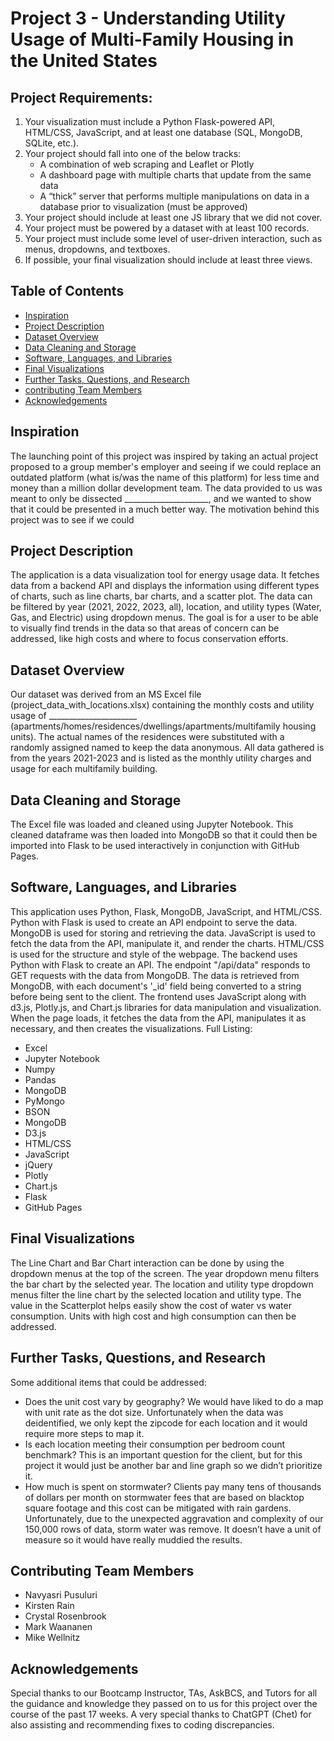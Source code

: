 # Project 3 - Understanding Utility Usage of Multi-Family Housing in the United States

## Project Requirements:

1.  Your visualization must include a Python Flask-powered API, HTML/CSS, JavaScript, and at 
    least one database (SQL, MongoDB, SQLite, etc.). 
2.   Your project should fall into one of the below tracks:
      * A combination of web scraping and Leaflet or Plotly
      * A dashboard page with multiple charts that update from the same data
      * A “thick” server that performs multiple manipulations on data in a database prior to 
        visualization (must be approved) 
3.   Your project should include at least one JS library that we did not cover.
4.   Your project must be powered by a dataset with at least 100 records.
5.   Your project must include some level of user-driven interaction, such as menus, dropdowns, 
     and textboxes.
6.   If possible, your final visualization should include at least three views.

## Table of Contents

- [Inspiration](#inspiration)
- [Project Description](#project-description)
- [Dataset Overview](#dataset-overview)
- [Data Cleaning and Storage](#data-cleaning-and-storage)
- [Software, Languages, and Libraries](#software-languages-and-libraries)
- [Final Visualizations](#final-visualizations)
- [Further Tasks, Questions, and Research](#further-tasks-questions-and-research)
- [contributing Team Members](#contributing-team-members)
- [Acknowledgements](#acknowledgements)


## Inspiration

The launching point of this project was inspired by taking an actual project proposed to a group member's employer and seeing if we could replace an outdated platform (what is/was the name of this platform) for less time and money than a million dollar development team. The data provided to us was meant to only be dissected _____________________, and we wanted to show that it could be presented in a much better way. The motivation behind this project was to see if we could  

## Project Description

The application is a data visualization tool for energy usage data. It fetches data from a backend API and displays the information using different types of charts, such as line charts, bar charts, and a scatter plot. The data can be filtered by year (2021, 2022, 2023, all), location, and utility types (Water, Gas, and Electric) using dropdown menus. The goal is for a user to be able to visually find trends in the data so that areas of concern can be addressed, like high costs and where to focus conservation efforts. 

## Dataset Overview

Our dataset was derived from an MS Excel file (project_data_with_locations.xlsx) containing the monthly costs and utility usage of ______________________ (apartments/homes/residences/dwellings/apartments/multifamily housing units). The actual names of the residences were substituted with a randomly assigned named to keep the data anonymous. All data gathered is from the years 2021-2023 and is listed as the monthly utility charges and usage for each multifamily building. 

## Data Cleaning and Storage

The Excel file was loaded and cleaned using Jupyter Notebook. This cleaned dataframe was then loaded into MongoDB so that it could then be imported into Flask to be used interactively in conjunction with GitHub Pages. 

## Software, Languages, and Libraries
This application uses Python, Flask, MongoDB, JavaScript, and HTML/CSS. Python with Flask is used to create an API endpoint to serve the data. MongoDB is used for storing and retrieving the data. JavaScript is used to fetch the data from the API, manipulate it, and render the charts. HTML/CSS is used for the structure and style of the webpage.
The backend uses Python with Flask to create an API. The endpoint "/api/data" responds to GET requests with the data from MongoDB. The data is retrieved from MongoDB, with each document's '_id' field being converted to a string before being sent to the client.
The frontend uses JavaScript along with d3.js, Plotly.js, and Chart.js libraries for data manipulation and visualization. When the page loads, it fetches the data from the API, manipulates it as necessary, and then creates the visualizations.
    Full Listing:
* Excel
* Jupyter Notebook
* Numpy
* Pandas
* MongoDB
* PyMongo
* BSON
* MongoDB
* D3.js
* HTML/CSS
* JavaScript
* jQuery
* Plotly
* Chart.js
* Flask
* GitHub Pages

## Final Visualizations
The Line Chart and Bar Chart interaction can be done by using the dropdown menus at the top of the screen. The year dropdown menu filters the bar chart by the selected year. The location and utility type dropdown menus filter the line chart by the selected location and utility type.
The value in the Scatterplot helps easily show the cost of water vs water consumption. Units with high cost and high consumption can then be addressed. 

## Further Tasks, Questions, and Research
Some additional items that could be addressed:
* Does the unit cost vary by geography? We would have liked to do a map with unit rate as the dot size. Unfortunately when the data was deidentified, we only kept the zipcode for each location and it would require more steps to map it.
* Is each location meeting their consumption per bedroom count benchmark? This is an important question for the client, but for this project it would just be another bar and line graph so we didn’t prioritize it.
* How much is spent on stormwater? Clients pay many tens of thousands of dollars per month on stormwater fees that are based on blacktop square footage and this cost can be mitigated with rain gardens. Unfortunately, due to the unexpected aggravation and complexity of our 150,000 rows of data, storm water was remove. It doesn’t have a unit of measure so it would have really muddied the results. 

## Contributing Team Members
* Navyasri Pusuluri
* Kirsten Rain
* Crystal Rosenbrook
* Mark Waananen
* Mike Wellnitz

## Acknowledgements
Special thanks to our Bootcamp Instructor, TAs, AskBCS, and Tutors for all the guidance and knowledge they passed on to us for this project over the course of the past 17 weeks. A very special thanks to ChatGPT (Chet) for also assisting and recommending fixes to coding discrepancies.









